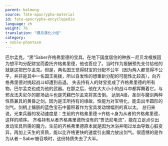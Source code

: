 ```yaml
---
parent: balmung
source: fate-apocrypha-material
id: fate-apocrypha-encyclopedia
language: zh
weight: 76
translation: "譯月漢化小组"
category:
- noble-phantasm
---
```


巴尔孟克。“黑”Saber齐格弗里德的宝具。在地下国度居住的种族－尼贝龙根族因为想平均分配财宝而委托齐格弗里德，他也答应了。当时作为报酬预先支付给他的就是这把巴尔孟克。但是，两名国王觉得财宝的分配不公平（因为两人都觉得不公平，并非是其中一名国王挑拨，所以自发性的想重新分配的可能性比较高），向齐格弗里德对挑起战斗却遭到击退。
失去持有人的财宝变成了齐格弗里德的所有物，巴尔孟克也成为他的武器。在那之后，他在大大小小的战斗中都挥舞着它。与邪龙法夫尼尔的那场战斗也是凭藉巴尔孟克将其击倒。
达到A级，圣剑与魔剑两种性质兼具的黄昏之剑。因为是王所持有的缘故，性能为对军特化，能击出半圆形的剑气。剑柄上镶嵌的蓝色宝石中蓄积着作为宝具发动增幅剂的真以太。
总归来说，光束兵器的发动速度是：生前的齐格弗里德→齐格→身为从者的齐格弗里德，这样的顺序。
齐格持有从者齐格弗里德所没有的“贾法尼电流”，能在立足点引出发动宝具所需的魔力。生前的齐格弗里德原本就是因为沐浴并喝过龙血导致心脏变异，再加上天生的资质，能以比齐格更快的速度引出魔力放出剑气。很遗憾的是作为从者－Saber被召唤时，这份特质失去了大半。
